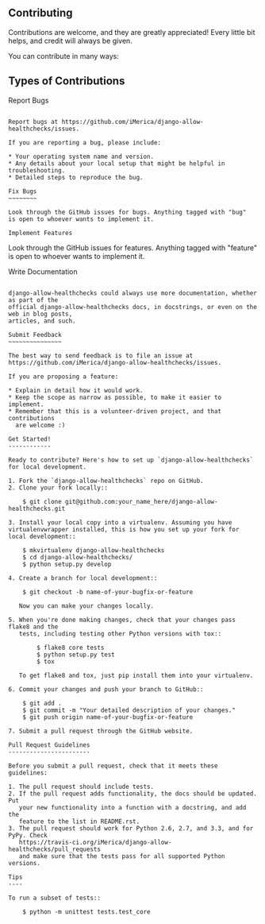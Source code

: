## Contributing

Contributions are welcome, and they are greatly appreciated! Every
little bit helps, and credit will always be given. 

You can contribute in many ways:

## Types of Contributions

Report Bugs
~~~~~~~~~~~

Report bugs at https://github.com/iMerica/django-allow-healthchecks/issues.

If you are reporting a bug, please include:

* Your operating system name and version.
* Any details about your local setup that might be helpful in troubleshooting.
* Detailed steps to reproduce the bug.

Fix Bugs
~~~~~~~~

Look through the GitHub issues for bugs. Anything tagged with "bug"
is open to whoever wants to implement it.

Implement Features
~~~~~~~~~~~~~~~~~~

Look through the GitHub issues for features. Anything tagged with "feature"
is open to whoever wants to implement it.

Write Documentation
~~~~~~~~~~~~~~~~~~~

django-allow-healthchecks could always use more documentation, whether as part of the 
official django-allow-healthchecks docs, in docstrings, or even on the web in blog posts,
articles, and such.

Submit Feedback
~~~~~~~~~~~~~~~

The best way to send feedback is to file an issue at https://github.com/iMerica/django-allow-healthchecks/issues.

If you are proposing a feature:

* Explain in detail how it would work.
* Keep the scope as narrow as possible, to make it easier to implement.
* Remember that this is a volunteer-driven project, and that contributions
  are welcome :)

Get Started!
------------

Ready to contribute? Here's how to set up `django-allow-healthchecks` for local development.

1. Fork the `django-allow-healthchecks` repo on GitHub.
2. Clone your fork locally::

    $ git clone git@github.com:your_name_here/django-allow-healthchecks.git

3. Install your local copy into a virtualenv. Assuming you have virtualenvwrapper installed, this is how you set up your fork for local development::

    $ mkvirtualenv django-allow-healthchecks
    $ cd django-allow-healthchecks/
    $ python setup.py develop

4. Create a branch for local development::

    $ git checkout -b name-of-your-bugfix-or-feature

   Now you can make your changes locally.

5. When you're done making changes, check that your changes pass flake8 and the
   tests, including testing other Python versions with tox::

        $ flake8 core tests
        $ python setup.py test
        $ tox

   To get flake8 and tox, just pip install them into your virtualenv. 

6. Commit your changes and push your branch to GitHub::

    $ git add .
    $ git commit -m "Your detailed description of your changes."
    $ git push origin name-of-your-bugfix-or-feature

7. Submit a pull request through the GitHub website.

Pull Request Guidelines
-----------------------

Before you submit a pull request, check that it meets these guidelines:

1. The pull request should include tests.
2. If the pull request adds functionality, the docs should be updated. Put
   your new functionality into a function with a docstring, and add the
   feature to the list in README.rst.
3. The pull request should work for Python 2.6, 2.7, and 3.3, and for PyPy. Check 
   https://travis-ci.org/iMerica/django-allow-healthchecks/pull_requests
   and make sure that the tests pass for all supported Python versions.

Tips
----

To run a subset of tests::

    $ python -m unittest tests.test_core
